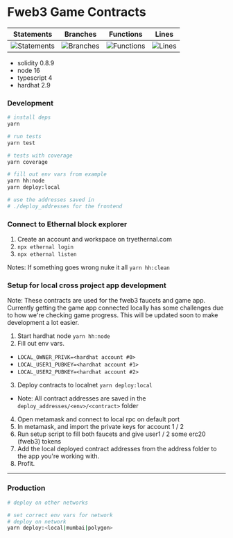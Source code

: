 # Fweb3 Game Contracts

| Statements                  | Branches                | Functions                 | Lines             |
| --------------------------- | ----------------------- | ------------------------- | ----------------- |
| ![Statements](https://img.shields.io/badge/statements-96.55%25-brightgreen.svg?style=flat) | ![Branches](https://img.shields.io/badge/branches-75.81%25-red.svg?style=flat) | ![Functions](https://img.shields.io/badge/functions-100%25-brightgreen.svg?style=flat) | ![Lines](https://img.shields.io/badge/lines-97.28%25-brightgreen.svg?style=flat) |

- solidity 0.8.9
- node 16
- typescript 4
- hardhat 2.9
### Development

```bash
# install deps
yarn

# run tests
yarn test

# tests with coverage
yarn coverage

# fill out env vars from example
yarn hh:node
yarn deploy:local

# use the addresses saved in
# ./deploy_addresses for the frontend

```

### Connect to Ethernal block explorer
1. Create an account and workspace on tryethernal.com
2. `npx ethernal login`
3. `npx ethernal listen`

Notes: If something goes wrong nuke it all
`yarn hh:clean`

### Setup for local cross project app development

Note: These contracts are used for the fweb3 faucets and game app. Currently getting the game app connected locally has some challenges due to how we're checking game progress. This will be updated soon to make development a lot easier.

1. Start hardhat node `yarn hh:node`
2. Fill out env vars.
  - `LOCAL_OWNER_PRIVK=<hardhat account #0>`
  - `LOCAL_USER1_PUBKEY=<hardhat account #1>`
  - `LOCAL_USER2_PUBKEY=<hardhat account #2>`
3. Deploy contracts to localnet `yarn deploy:local`
  - Note: All contract addresses are saved in the `deploy_addresses/<env>/<contract>` folder
4. Open metamask and connect to local rpc on default port
5. In metamask, and import the private keys for account 1 / 2
6. Run setup script to fill both faucets and give user1 / 2 some erc20 (fweb3) tokens
7. Add the local deployed contract addresses from the address folder to the app you're working with.
8. Profit.

---

### Production
```bash
# deploy on other networks

# set correct env vars for network
# deploy on network
yarn deploy:<local|mumbai|polygon>
```

